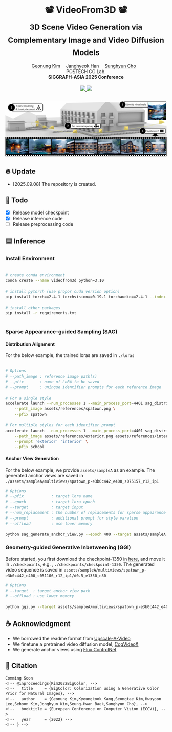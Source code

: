 <div align="center">

<h1>
    📽️ VideoFrom3D 📽️<br> 
     <sub>3D Scene Video Generation via Complementary Image and Video Diffusion Models</sub>
</h1>

<div>
    <a href='https://kimgeonung.github.io/' target='_blank'>Geonung Kim</a>&emsp;
    <a target='_blank'>Janghyeok Han</a>&emsp;
    <a href='https://www.scho.pe.kr/' target='_blank'>Sunghyun Cho</a>&emsp;
</div>
<div>
    POSTECH CG Lab.
</div>

<div>
    <strong>SIGGRAPH-ASIA 2025 Conference </strong>
</div>

<div>
    <h4 align="center">
        <a href="https://kimgeonung.github.io/VideoFrom3D/" target='_blank'>
        <img src="https://img.shields.io/badge/🐳-Project%20Page-blue">
        </a>
        <!-- <a href="https://arxiv.org/abs/2401.17547" target='_blank'> -->
        <img src="https://img.shields.io/badge/arXiv-2401.17547-b31b1b.svg">
        </a>
    </h4>
</div>

![teaser](assets-readme/teaser.jpg) 
---

</div>

## 🔥 Update

- [2025.09.08] The repository is created.

## 🔧 Todo

- [x] Release model checkpoint
- [x] Release inference code
- [ ] Release preprocessing code 

## ⌨️ Inference

### Install Environment

```sh

# create conda environment
conda create --name videofrom3d python=3.10

# install pytorch (use propor cuda version option)
pip install torch==2.4.1 torchvision==0.19.1 torchaudio==2.4.1 --index-url https://download.pytorch.org/whl/cu121

# install other packages
pip install -r requirements.txt
 
``` 

### Sparse Appearance-guided Sampling (SAG)

#### Distribution Alignment

For the below example, the trained loras are saved in `./loras`

```sh

# Options
# --path_image : reference image path(s)
# --pfix       : name of LoRA to be saved 
# --prompt     : uninque identifier prompts for each reference image

# For a single style
accelerate launch --num_processes 1 --main_process_port=4401 sag_distribution_alignment.py \
    --path_image assets/references/spatown.png \
    --pfix spatown

# For multiple styles for each identifier prompt
accelerate launch --num_processes 1 --main_process_port=4401 sag_distribution_alignment.py \
    --path_image assets/references/exterior.png assets/references/interior.png \
    --prompt 'exterior' 'interior' \
    --pfix school
```

#### Anchor View Generation

For the below example, we provide `assets/sampleA` as an example. The generated anchor views are saved in `./assets/sampleA/multiviews/spatown_p-e3b0c442_e400_s075157_r12_ip1
`
```sh
# Options
# --pfix            : target lora name
# --epoch           : target lora epoch
# --target          : target input
# --num_replacement : the number of replacements for sparse appearance (warped image)
# --prompt          : additional prompt for style varation
# --offload         : use lower memory

python sag_generate_anchor_view.py --epoch 400 --target assets/sampleA --pfix spatown --num_replacement 12

```

###  Geometry-guided Generative Inbetweening (GGI)

Before started, you first download the checkpoint-1350 in [here](https://drive.google.com/drive/folders/1IhI9qDv6tH5T7XzeEjx27UYw2EqZ7MKY?usp=sharing), and move it in `./checkpoints`, e.g. , `./checkpoints/checkpoint-1350`. 
The generated video sequence is saved in `assets/sampleA/multiviews/spatown_p-e3b0c442_e400_s051106_r12_ip1/d0.5_e1350_n30`

```sh
# Options
# --target  : target anchor view path
# --offload : use lower memory

python ggi.py --target assets/sampleA/multiviews/spatown_p-e3b0c442_e400_s051106_r12_ip1
```

## ☕️ Acknowledgment

- We borrowed the readme format from [Upscale-A-Video](https://github.com/sczhou/Upscale-A-Video) 
- We finetune a pretrained video diffusion model, [CogVideoX](https://github.com/zai-org/CogVideo) 
- We generate anchor views using [Flux ControlNet](https://huggingface.co/XLabs-AI/flux-controlnet-collections) 


## 📄 Citation

```
Comming Soon
<!-- @inproceedings{Kim2022BigColor, -->
<!--   title     = {BigColor: Colorization using a Generative Color Prior for Natural Images}, -->
<!--   author    = {Geonung Kim,Kyoungkook Kang,Seongtae Kim,Hwayoon Lee,Sehoon Kim,Jonghyun Kim,Seung-Hwan Baek,Sunghyun Cho}, -->
<!--   booktitle = {European Conference on Computer Vision (ECCV)}, -->
<!--   year      = {2022} -->
<!-- } -->

```

